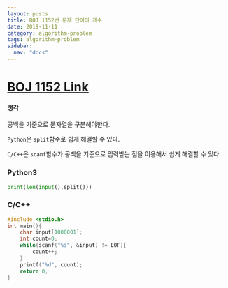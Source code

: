 ```yaml
---
layout: posts
title: BOJ 1152번 문제 단어의 개수
date: 2019-11-11
category: algorithm-problem
tags: algorithm-problem
sidebar:
  nav: "docs"
---
```

# [BOJ 1152 Link](https://www.acmicpc.net/problem/1152)
#### 생각

공백을 기준으로 문자열을 구분해야한다.

`Python`은 `split`함수로 쉽게 해결할 수 있다.

`C/C++`은 `scanf`함수가 공백을 기준으로 입력받는 점을 이용해서 쉽게 해결할 수 있다.

### Python3
```python
print(len(input().split()))
```
### C/C++
```c++
#include <stdio.h>
int main(){
    char input[1000001];
    int count=0;
    while(scanf("%s", &input) != EOF){
        count++;
    }
    printf("%d", count);
    return 0;
}
```